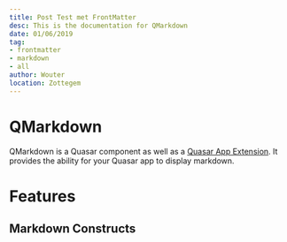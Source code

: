 ```yaml
---
title: Post Test met FrontMatter
desc: This is the documentation for QMarkdown
date: 01/06/2019
tag:
- frontmatter
- markdown
- all
author: Wouter
location: Zottegem
---
```


QMarkdown
===

QMarkdown is a Quasar component as well as a [Quasar App Extension](https://v1.quasar.dev/app-extensions/introduction). It provides the ability for your Quasar app to display markdown.

# Features

## Markdown Constructs
